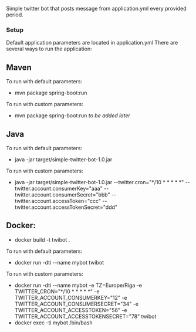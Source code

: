 
Simple twitter bot that posts message from application.yml every provided period.

### Setup ###

Default application parameters are located in application.yml
There are several ways to run the application:

## Maven 
To run with default parameters:
* mvn package spring-boot:run

To run with custom parameters:
* mvn package spring-boot:run *to be added later*

## Java
To run with default parameters:
* java -jar target/simple-twitter-bot-1.0.jar

To run with custom parameters:
* java -jar target/simple-twitter-bot-1.0.jar 
--twitter.cron="*/10 * * * * *" 
--twitter.account.consumerKey="aaa" 
--twitter.account.consumerSecret="bbb" 
--twitter.account.accessToken="ccc" 
--twitter.account.accessTokenSecret="ddd"

## Docker:
* docker build -t twibot .

To run with default parameters:
* docker run -dti --name mybot twibot

To run with custom parameters:
* docker run -dti --name mybot -e TZ=Europe/Riga -e TWITTER_CRON="*/10 * * * * *" -e TWITTER_ACCOUNT_CONSUMERKEY="12" -e TWITTER_ACCOUNT_CONSUMERSECRET="34" -e TWITTER_ACCOUNT_ACCESSTOKEN="56" -e TWITTER_ACCOUNT_ACCESSTOKENSECRET="78" twibot
* docker exec -ti mybot /bin/bash
